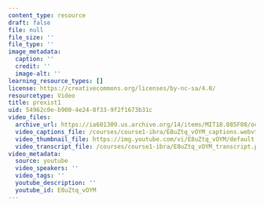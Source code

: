 ```yaml
---
content_type: resource
draft: false
file: null
file_size: ''
file_type: ''
image_metadata:
  caption: ''
  credit: ''
  image-alt: ''
learning_resource_types: []
license: https://creativecommons.org/licenses/by-nc-sa/4.0/
resourcetype: Video
title: prexist1
uid: 54962c0e-b900-4e24-8f33-9f2f1673b31c
video_files:
  archive_url: https://ia601309.us.archive.org/14/items/MIT18.085F08/ocw-18.085-f08-rec01_300k.mp4
  video_captions_file: /courses/course1-ibra/E8uZtq_vOYM_captions.webvtt
  video_thumbnail_file: https://img.youtube.com/vi/E8uZtq_vOYM/default.jpg
  video_transcript_file: /courses/course1-ibra/E8uZtq_vOYM_transcript.pdf
video_metadata:
  source: youtube
  video_speakers: ''
  video_tags: ''
  youtube_description: ''
  youtube_id: E8uZtq_vOYM
---
```

